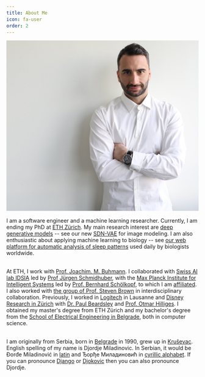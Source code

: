 ```yaml
---
title: About Me
icon: fa-user
order: 2
---
```


<a><img src="assets/images/website_compressed.jpeg" class="main-img"/></a>

I am a software engineer and a machine learning researcher. Currently, I am ending my PhD at [ETH Zürich](https://ethz.ch/en.html). 
My main research interest are [deep generative models](https://deepgenerativemodels.github.io/notes/introduction/) -- see our new [SDN-VAE](https://github.com/djordjemila/sdn) for image modeling.
I am also enthusiastic about applying machine learning to biology -- see [our web platform for automatic analysis of sleep patterns](https://sleeplearning.ethz.ch/) used daily by biologists worldwide.
<br><br>


At ETH, I work with [Prof. Joachim. M. Buhmann](https://inf.ethz.ch/people/person-detail.buhmann.html).
I collaborated with [Swiss AI lab IDSIA](http://idsia.ch/) led by [Prof Jürgen Schmidhuber](https://people.idsia.ch/~juergen/), 
with the [Max Planck Institute for Intelligent Systems](http://ei.is.tuebingen.mpg.de/) led by [Prof. 
Bernhard Schölkopf](http://ei.is.tuebingen.mpg.de/person/bs), to which I am [affiliated](https://learning-systems.org/phds).
I also worked with [the group of Prof. Steven Brown](https://www.pharma.uzh.ch/en/research/chronobiology/areas/chronobiology.html) in interdisciplinary collaboration.
Previously, I worked in [Logitech](https://www.logitech.com/en-ch) in Lausanne 
and [Disney Research in Zürich](https://studios.disneyresearch.com/about-us/) with [Dr. Paul Beardsley](https://studios.disneyresearch.com/people/paul-beardsley/) and [Prof. Otmar Hilliges](https://ait.ethz.ch/people/hilliges/).
I obtained my master's degree from ETH Zürich and my bachelor's degree from the [School of Electrical Engineering in Belgrade](https://www.etf.bg.ac.rs/en#gsc.tab=0), both in computer science.
<br><br>

I am originally from Serbia, born in [Belgrade](https://en.wikipedia.org/wiki/Belgrade) in 1990, grew up in [Kruševac](https://en.wikipedia.org/wiki/Kru%C5%A1evac). 
English spelling of my name is Djordje Miladinovic.
In Serbian, it would be Đorđe Miladinović in [latin](https://en.wikipedia.org/wiki/Gaj%27s_Latin_alphabet)
and Ђорђе Миладиновић in [cyrillic alphabet](https://en.wikipedia.org/wiki/Serbian_Cyrillic_alphabet). 
If you can pronounce [Django](https://www.imdb.com/title/tt1853728/) or [Djokovic](https://novakdjokovic.com/en/) then you can also pronounce Djordje.
<br><br>

